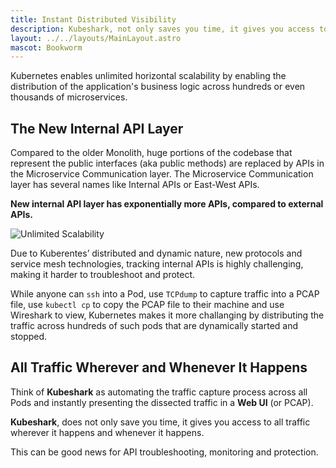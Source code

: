 ```yaml
---
title: Instant Distributed Visibility
description: Kubeshark, not only saves you time, it gives you access to all traffic wherever it happens and whenever it happens
layout: ../../layouts/MainLayout.astro
mascot: Bookworm
---
```


Kubernetes enables unlimited horizontal scalability by enabling the distribution of the application's business logic across hundreds or even thousands of microservices.

## The New Internal API Layer

Compared to the older Monolith, huge portions of the codebase that represent the public interfaces (aka public methods) are replaced by APIs in the Microservice Communication layer. The Microservice Communication layer has several names like Internal APIs or East-West APIs.

**New internal API layer has exponentially more APIs, compared to external APIs.**

![Unlimited Scalability](/internal-api.png)

Due to Kuberentes’ distributed and dynamic nature, new protocols and service mesh technologies, tracking internal APIs is highly challenging, making it harder to troubleshoot and protect.

While anyone can `ssh` into a Pod, use `TCPdump` to capture traffic into a PCAP file, use `kubectl cp` to copy the PCAP file to their machine and use Wireshark to view, Kubernetes makes it more challanging by distributing the traffic across hundreds of such pods that are dynamically started and stopped.

## All Traffic Wherever and Whenever It Happens

Think of **Kubeshark** as automating the traffic capture process across all Pods and instantly presenting the dissected traffic in a **Web UI** (or PCAP).

**Kubeshark**, does not only save you time, it gives you access to all traffic wherever it happens and whenever it happens.

This can be good news for API troubleshooting, monitoring and protection.